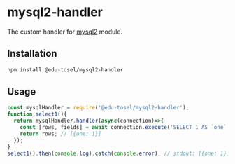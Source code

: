 # mysql2-handler
The custom handler for [mysql2](https://github.com/sidorares/node-mysql2) module.

## Installation
```bash
npm install @edu-tosel/mysql2-handler
```
## Usage
```js
const mysqlHandler = require('@edu-tosel/mysql2-handler');
function select1(){
  return mysqlHandler.handler(async(connection)=>{
    const [rows, fields] = await connection.execute('SELECT 1 AS `one`');
    return rows; // [{one: 1}]
  });
}
select1().then(console.log).catch(console.error); // stdout: [{one: 1}]
```
